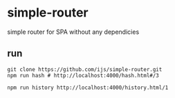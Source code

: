 # simple-router
simple router for SPA without any dependicies

## run
```
git clone https://github.com/ijs/simple-router.git
npm run hash # http://localhost:4000/hash.html#/3

npm run history http://localhost:4000/history.html/1
```
